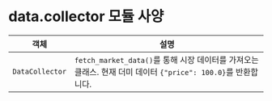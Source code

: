 # data.collector 모듈 사양

| 객체 | 설명 |
|------|------|
| `DataCollector` | `fetch_market_data()`를 통해 시장 데이터를 가져오는 클래스. 현재 더미 데이터 `{"price": 100.0}`를 반환합니다. |
